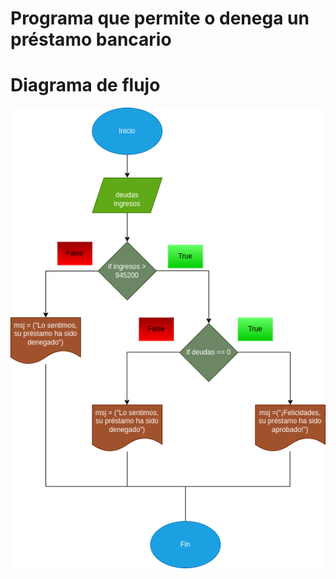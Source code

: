 # Programa que permite o denega un préstamo bancario

# Diagrama de flujo
![Diagrama de flujo](diagrama.png "Diagrama de flujo")